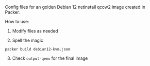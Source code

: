 Config files for an golden Debian 12 netinstall qcow2 image created in Packer.

How to use:

1. Modify files as needed

2. Spell the magic
```
packer build debian12-kvm.json
```

3. Check `output-qemu` for the final image
